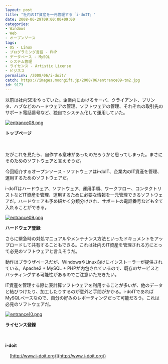 ```yaml
---
layout: post
title: "社内のIT資産を一元管理する「i-doIT」"
date: 2008-06-29T09:00:00+09:00
categories:
- Windows
- Web
- オープンソース
tags: 
- OS - Linux
- プログラミング言語 - PHP
- データベース - MySQL
- システム管理
- ライセンス - Artistic License
- ビジネス
permalink: /2008/06/i-doit/
catch: https://images.moongift.jp/2008/06/entrance09-tm2.jpg
id: 9173
---
```

以前は社内SEをやっていた。企業内におけるサーバ、クライアント、プリンタ、ハブなどのハードウェアの管理、ソフトウェアの管理、それぞれの取引先のサポート電話番号など、独自でシステム化して運用していた。

  

[![entrance08.png](https://images.moongift.jp/2008/06/entrance08-tm2.jpg)](https://images.moongift.jp/2008/06/entrance082.jpg)  
  
**トップページ**

  

　

  

だがこれを見たら、自作する意味があったのだろうかと思ってしまった。まさにそのためのソフトウェアと言えそうだ。

  

今回紹介するオープンソース・ソフトウェアはi-doIT、企業内のIT資産を管理、運用するためのソフトウェアだ。

  
  
<!--more-->  

i-doITはハードウェア、ソフトウェア、運用手順、ワークフロー、コンタクトリストなどIT資産を管理、運用するために必要な情報を一元管理できるソフトウェアだ。ハードウェアも予め細かく分類分けされ、サポートの電話番号なども全て入れることができる。

  

[![entrance09.png](https://images.moongift.jp/2008/06/entrance09-tm2.jpg)](https://images.moongift.jp/2008/06/entrance092.jpg)  
  
**ハードウェア登録**

  

さらに緊急時の対処マニュアルやメンテナンス方法といったドキュメントをアップロードして共有することもできる。これは社内のIT資産を管理される方にとって必見のソフトウェアと言えそうだ。

  

動作はブラウザベースだが、WindowsやLinux向けにインストーラーが提供されている。Apache2 + MySQL + PHPが内包されているので、既存のサービスとバッティングする可能性があるのでご注意いただきたい。

  

IT資産を管理する際に表計算ソフトウェアを利用することが多いが、他のデータと結びつけたり、加工したりするのが意外と手間がかかる。i-doITであればMySQLベースなので、自分の好みのレポーティングだって可能だろう。これは必見のソフトウェアだ。

  

[![entrance10.png](https://images.moongift.jp/2008/06/entrance10-tm1.jpg)](https://images.moongift.jp/2008/06/entrance101.jpg)  
  
**ライセンス登録**

  

　

  

**i-doit**  
  
　[http://www.i-doit.org/](http://www.i-doit.org/)

  
